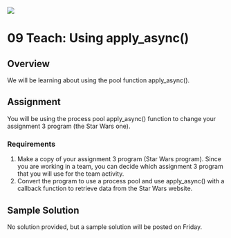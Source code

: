 ![](../site/banner.png)

# 09 Teach: Using apply_async()

## Overview

We will be learning about using the pool function apply_async().

## Assignment

You will be using the process pool apply_async() function to change your assignment 3 program (the Star Wars one).

### Requirements

1. Make a copy of your assignment 3 program (Star Wars program).  Since you are working in a team, you can decide which assignment 3 program that you will use for the team activity.
2. Convert the program to use a process pool and use apply_async() with a callback function to retrieve data from the Star Wars website.

## Sample Solution

No solution provided, but a sample solution will be posted on Friday.


